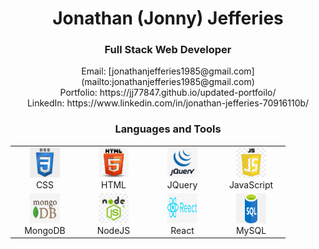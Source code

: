 <h1 align="center">Jonathan (Jonny) Jefferies</h1>
<h3 align="center">Full Stack Web Developer</h3>

<div align="center">
  Email: [jonathanjefferies1985@gmail.com](mailto:jonathanjefferies1985@gmail.com)
  <br>
  Portfolio: https://jj77847.github.io/updated-portfoilo/
  <br>
  LinkedIn: https://www.linkedin.com/in/jonathan-jefferies-70916110b/
</div>

<h3 align="center">Languages and Tools</h3>

<table align="center" >
  <tr>
    <td align="center" width="96">
        <img src="./img/css.jpeg" width="48" height="48" alt="css" />
      <br>CSS
    </td>
    <td align="center" width="96">
        <img src="./img/html.png" width="48" height="48" alt="html" />
      <br>HTML
    </td>
    <td align="center" width="96">
        <img src="./img/jquery.png" width="48" height="48" alt="jquery" />
      <br>JQuery
    </td>
    <td align="center" width="96">
        <img src="./img/js.jpg" width="48" height="48" alt="js" />
      <br>JavaScript
    </td>
</tr>
<tr>
    <td align="center" width="96">
        <img src="./img/mongo.jpeg" width="48" height="48" alt="mondodb" />
      <br>MongoDB
    </td>
    <td align="center" width="96">
        <img src="./img/node.jpeg" width="48" height="48" alt="nodejs" />
      <br>NodeJS
    </td>
    <td align="center" width="96">
        <img src="./img/react.png" width="48" height="48" alt="react" />
      <br>React
    </td>
    <td align="center" width="96">
        <img src="./img/sql.png" width="48" height="48" alt="sql" />
      <br>MySQL
    </td>
  </tr>
  
</table>

<br/>
